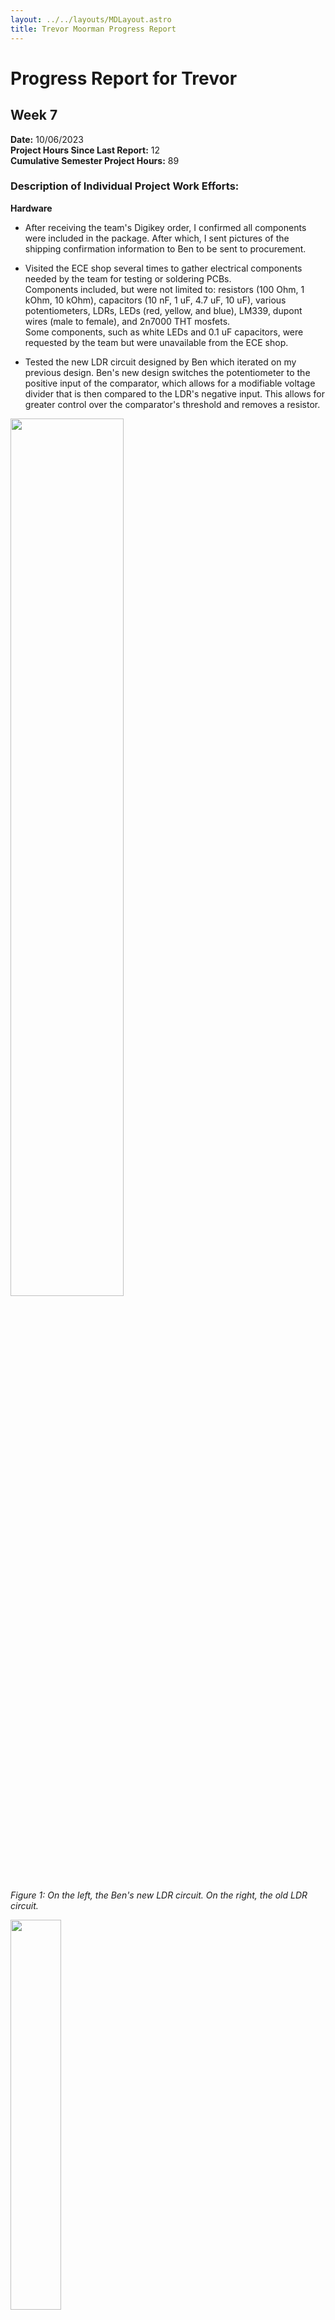 ```yaml
---
layout: ../../layouts/MDLayout.astro
title: Trevor Moorman Progress Report
---
```


# Progress Report for Trevor

## Week 7

**Date:** 10/06/2023 \
**Project Hours Since Last Report:** 12 \
**Cumulative Semester Project Hours:** 89

### Description of Individual Project Work Efforts:

**Hardware**

- After receiving the team's Digikey order, I confirmed all components were included in the package. After which, I sent pictures of the shipping confirmation information to Ben to be sent to procurement.

- Visited the ECE shop several times to gather electrical components needed by the team for testing or soldering PCBs. \
  Components included, but were not limited to: resistors (100 Ohm, 1 kOhm, 10 kOhm), capacitors (10 nF, 1 uF, 4.7 uF, 10 uF), various potentiometers, LDRs, LEDs (red, yellow, and blue), LM339, dupont wires (male to female), and 2n7000 THT mosfets. \
  Some components, such as white LEDs and 0.1 uF capacitors, were requested by the team but were unavailable from the ECE shop.

- Tested the new LDR circuit designed by Ben which iterated on my previous design. Ben's new design switches the potentiometer to the positive input of the comparator, which allows for a modifiable voltage divider that is then compared to the LDR's negative input. This allows for greater control over the comparator's threshold and removes a resistor.

<img src="/477grp5/team/trevor/Trevor_Week7_LdrSchematics.PNG" width="60%">

_Figure 1: On the left, the Ben's new LDR circuit. On the right, the old LDR circuit._

<img src="/477grp5/team/trevor/Trevor_Week7_LdrTest.jpg" width="40%">

_Figure 2: Test of the new LDR circuit._

- Assisted Ben and Alan in soldering Sensor PCBs. This primarily consisted of getting the required passives and breaking apart the 1x8 angled pin headers into 1x2 angled pin headers.

<img src="/477grp5/team/trevor/Trevor_Week7_SensorSoldered.jpg" width="60%">

_Figure 3: A soldered Sensor PCB._

- Alongside the rest of the team, tested a single Sensor PCB (including an overnight stress test).

- Alongside the rest of the team, tested a 2x2 and 2x3 group of connected Sensor PCBs.

<img src="/477grp5/team/trevor/Trevor_Week7_Sensor2x2.jpg" width="60%">

_Figure 4: A 2x2 group of connected Sensor PCBs._

- Assisted Ben in soldering and testing the buck converter on the Master PCB. We consulted the buck converter's [datasheet](https://www.ti.com/lit/ds/symlink/tlv62568.pdf) to make sure our design matches. After confirming that our design matched the datasheet's suggested design exactly, we performed several tests using the lab's digital multimeter. During our tests, we noticed that performing a test with the digital multimeter induced a transient response. We were unable to determine the issue before I had to leave, but Ben soon after discovered a faulty resistor connection. The digital multimeter's impedance when probing the circuit is what induced the transient response. Fixing the faulty resistor connection fixed the buck converter.

- Worked alongside Ben to test the encoder by building the PCB layout on a breadboard then measuring the rotary encoder's response on an oscilloscope. The rotary encoder's button worked as expected, but we were unsure whether the rotary encoder's rotations were creating the expected output or not. Further testing was performed by Will.

**Firmware**

- Assisted Will in fixing the ASCII printable character alphabet for the OLEDs.

**Sensor Schematic**

- Minor improvements made based on feedback from Ben. (See figures 5 and 6 below for a comparison)

<img src="/477grp5/team/trevor/Trevor_Week6_SensorSchematicNew.PNG" width="80%">

_Figure 5: Sensor schematic before Ben's feedback._

<img src="/477grp5/team/trevor/Trevor_Week7_SensorSchematicNew.PNG" width="80%">

_Figure 6: Sensor sechematic after Ben's feedback._

**Midterm Design Review**

- Coordinated with the team what needs to be done before the midterm design review; hardware, firmware, and presentation. Hardware and firmware are both ready for the presentation. For the slideshow, I am responsible for the electrical schematic and PCB layout for the Sensor PCB. After completing my section, I will give feedback on the other team members' sections.

- Added notes to design documents marking what needs to be updated to reflect our current design.

- Took pictures to illustrate the blower set-up.

<img src="/477grp5/team/trevor/Trevor_Week7_BlowerSetup.jpg" width="60%">

_Figure 7: Blower setup._

### Next Steps:

**Midterm Design Review**

- As mentioned previously, I will create the slides for the electrical schematic and PCB layout of the Sensor PCB.

- After completing my slides, I will provide feedback for the other members.

- I will work alongside the rest of the team to edit the team's design documents using the notes that I have already added.

- I will work alongside the rest of the team to update our team website in preparation for the midterm design review.

**Firmware**

- I will work with Will to convert our firmware to the new microcontroller.

- I will fix the goal detection firmware to prevent multiple interrupts being generated by the same goal. This will be done by disabling the goal detection interrupts while the first interrupt is being serviced, then re-enabling the interrupts afterwards.

**Sensor PCB**

- Currently, the team has not discovered any issues with the Sensor PCB that require a revision. However, if an issue is discovered, then I will lead development of revision B of the Sensor PCB.

## Week 6

**Date:** 09/29/2023 \
**Project Hours Since Last Report:** 15.5 \
**Cumulative Semester Project Hours:** 77

### Description of Individual Project Work Efforts:

**A6 - Mechanical Overview**

- Added appendices to the document.

- Wrote section 2.0 "Project Packaging Description.

**A7 - Bill of Materials**

- Worked alongside the team to complete the document, primarily adding supplier part numbers and fixing formatting.

**A8 - Software Formalization**

- At Will's request, I read his drafted document and added a few comments for recommended changes.

**Sensor Schematic**

- Updated the sensor board's schematic to improve readability, while being electrically equivalent.

<img src="/477grp5/team/trevor/Trevor_Week6_SensorSchematicOld.PNG" width="80%">

_Figure 1: Previous Sensor Schematic_

<img src="/477grp5/team/trevor/Trevor_Week6_SensorSchematicNew.PNG" width="80%">

_Figure 2: New Sensor Schematic_

**Hardware Testing**

- During this week's ManLab, alongside the rest of team, performed ad-hoc testing of two DRV5033 to ensure that they work as we expected.

- Alongside Alan and Ben, tested the blower.

**Software Development**

Super-loop & State Machine:

- Created an enumeration with all states of state machine.

<img src="/477grp5/team/trevor/Trevor_Week6_StateMachineCode.PNG" width="50%">

_Figure 3: State Machine Enumeration Code_

- Created the framework for the super-loop that is invoked every SysTick (1 ms) and coordinates function calls based on the current state.

<img src="/477grp5/team/trevor/Trevor_Week6_SuperLoopCode.PNG" width="80%">

_Figure 4: Super-Loop Framework Code_

Goal Detection:

- Created rising edge external interrupts attached to the pins that receive the goal detection circuit's output signal.

- Created a handling function to be called by the external interrupts which handles the state transition and increments the appropriate player's score assuming the correct conditions are met.

- Added variables to store the data required by these functions, such as each players' score and the number of points to win. As well as "getter" and "setter" functions to access these variables.

<img src="/477grp5/team/trevor/Trevor_Week6_GoalDetectionCode.PNG" width="60%">

_Figure 5: Goal Detection Enabling/Disabling & Handling Functions_

### Next Steps:

**Software Development**

- While the firmware builds with my changes, I will need to test the work done on the super-loop, state machine, and goal detection using the NUCLEO-F411RE.

- Once the NUCLEO-U575ZI-Q is received from the team's DigiKey order, then the firmware will need to updated from NUCLEO-F411RE to NUCLEO-U575ZI-Q. After which, I will need to retest and ensure that all functionality has been retained.

**Schematic & PCB Layout**

- Once the electrical components has been received from the team's DigiKey, then the team will need to begin assembling a master PCB and the sensor PCBs. After which, the team can begin testing.

- After the PCBs have been tested, then the team will begin working on revision B of the schematics and PCB layouts based on our findings. Ben will lead development on revision B of the master schematic, and I will be available to help him. I will lead development on revision B of the sensor schematic.

## Week 5

**Date:** 09/22/2023 \
**Project Hours Since Last Report:** 18.5 \
**Cumulative Semester Project Hours:** 61.5

### Description of Individual Project Work Efforts:

**Microcontroller Pin Assignment**

- Alongside Ben, I utilized the STM32CubeIDE's visual pin assignment tool to determine the pin assignments for our project.

**PCB Design**

- Once we decided on pin assignments, we wired the microcontroller accordingly in the Master PCB schematic Ben had previously created.

<img src="/477grp5/team/trevor/Trevor_Week4_MasterSchematic.PNG" width="80%">

_Figure 1: Current Master PCB Schematic_

- I learned about assigning component footprints, laying out components, and routing in KiCad from Ben.

- I assisted Ben in routing a portion of the Master PCB.

| <img src="/477grp5/team/trevor/Trevor_Week4_MasterPcbDesign.PNG" width="70%"> | <img src="/477grp5/team/trevor/Trevor_Week4_MasterPcbRender.PNG" width="100%"> |
| :---------------------------------------------------------------------------: | :----------------------------------------------------------------------------: |

_Figure 2: Current Master PCB_

- I lead designing the Sensor PCB schematic.

<img src="/477grp5/team/trevor/Trevor_Week4_SensorSchematic.PNG" width="80%">

_Figure 3: Current Sensor PCB Schematic_

- I lead assigning component footprints, laying out components, and routing in KiCad.

| <img src="/477grp5/team/trevor/Trevor_Week4_SensorPcbDesign.PNG" width="70%"> | <img src="/477grp5/team/trevor/Trevor_Week4_SensorPcbRender.PNG" height="100%"> |
| :---------------------------------------------------------------------------: | :-----------------------------------------------------------------------------: |

_Figure 4: Current Sensor PCB_

- I revised the Master PCB and Sensor PCB alongside Ben using Dr. Walter's initial comments.

**Puck Tracking**

- Ben pointed out to the team that the sampling rate of the [TMAG5231](https://www.ti.com/product/TMAG5231), the digital hall effect sensor we planned to use, was too low for our requirements. This prompted Ben, Will, and I to research and discuss alternatives.

<img src="/477grp5/team/trevor/Trevor_Week4_HallEffectSamplingRate.PNG" width="40%">

_Figure 5: TMAG5231 Sampling Rate Table_

- We eventually decided to switch to the [DRV5033](https://www.ti.com/product/DRV5033). Luckily the DRV5033 has the same pinout and footprint as the TMAG5231, which reduced the amount of work required by the team to amend the PCB designs. Unfortunately, switching hall effect sensors increased the bill of materials by approximately $120. However, the team feels confident that none of the viable alternatives would be cheaper.

**Mechanical Discussions**

- I participated in team discussions about the mechanical design of the table during the mandatory lab.

**A6 - Mechanical Overview**

- I researched commercial products' packaging to analyze for the document.

- I wrote the first two sections analyzing two commercial products' packaging.

### Next Steps:

**PCB Design**

- If Dr. Walter or Joe provide critiques of our PCB designs, then revising and correcting the Master PCB and Sensor PCB will be the team's top priority.

**Puck Tracking**

- If we can get some DRV5033's, then the team will need to perform tests to ensure that the sampling rate will not be an issue and that the component still works as we expect.

- Otherwise, if the team is unable to get access to some DRV5033's from the lab, then we will need to order some to test alongside the PCBs.

**Firmware**

- Week 4's progress report stated that I would work on developing firmware for goal detection and the game state machine. However, the team has since switched to a new microcontroller that the team does not have access to yet. We plan to order a Nucleo board for testing. In the meantime, the team decided that finishing the design for the PCBs was of utmost importance. Therefore, I have shifted to that.

- If we are unable to do any hardware testing and the PCBs do not need more work, then I will return to working on the firmware.

**A6 - Mechanical Overview**

- I need to write section 2.0, project packaging description.

- I need to add the appendices to the document. Although most of the work towards these appendices has already been completed.

- Finally, I will need to revise the document to create my final draft for submission. At this point, I will ask my team for comments on the document.

**A7 - Bill of Materials**

- I will assist the team in creating the bill of materials.

## Week 4

**Date:** 09/15/2023 \
**Project Hours Since Last Report:** 12 \
**Cumulative Semester Project Hours:** 43

### Description of Individual Project Work Efforts:

**Team Meetings**

- Coordinated when the team would work on the component analysis.

**Hardware**

- The magnets ordered last week arrived, which Ben and I promptly began to test. However, during the ad-hoc testing before the formal testing began, I suggested that we should consider switching to a digital hall effect sensor. The team's original intent with the analog hall effect sensor was that the threshold could be dynamically adjusted by the microcontrollers performing the ADC conversions. However, now that the team planned to condense the signals using digital logic, the analog hall effect sensors' signals would need to be converted to a digital signal using an op amp or comparator. Thus, my suggestion to use a digital hall effect sensor would remove this intermediate step. A digital hall effect sensor within the lab was used as a proof of concept, and a sample of digital hall effect sensors have been ordered. Unfortunately, this delays testing an additional week.

- Preceding the work done on the component analysis, the team met virtually Wednesday afternoon to finalize component selection. As part of this, the team performed a required I/O count, which was then used to ensure that the microcontroller selected by the team had enough GPIO pins of the correct type.

**Firmware**

- Before working to add features to the project's firmware, I reviewed and familiarized myself with the work that had been done so far. Most of the previous work has been the LED driver developed by Ben and Will.

- The Smart Air Hockey Table's firmware uses a super-loop architecture where the super-loop is invoked according to a timer. I have begun implementing the timer-based super-loop but will need to continue development next week.

- The game state machine determines what actions are performed during each iteration of the super-loop. A basic implementation was started; however, development was paused until the team had time during the mandatory lab to discuss the form of the state machine. The finalized flowchart can be found on Alan's week four progress report.

**A5 - Component Analysis**

- While the entire team worked on the document together, I led the initial draft of the "1.1 Analysis of Microcontroller" and "1.5 Analysis of Goal Detection Sensors". After I received feedback from the team on my draft, I then revised both sections. I also provided feedback on the rest of the document for my team members to review.

### Next Steps:

**Puck Tracking**

- As mentioned in the hardware section above, Ben and I will test the new, digital hall effect sensors once they have been received. We will gather measurements from "slide-by" experiments performed at various heights above the hall effect sensor. (https://www.ti.com/lit/ds/symlink/tmag5231.pdf)

**Goal Detection**

- As mentioned in the week three progress report, I will raise an external interrupt when the photoresistor-based circuit detects that a goal has been scored. Unfortunately, I was unable to begin work on this feature as I contracted an illness this week. The team was made aware of this setback, and we decided that this feature could be delayed until I recover.

**Game State Machine**

- I will implement the game state machine as shown in Alan's week 4 progress report. Some state transitions are not able to be implemented yet, so the firmware will include placeholders for where the transitions will later be implemented.

## Week 3

**Date:** 09/08/2023 \
**Project Hours Since Last Report:** 14 \
**Cumulative Semester Project Hours:** 31

### Description of Project Design Efforts

**Puck Tracking**

The development of puck tracking has continued in two ways.

- Firstly, the team has discussed which magnet would be best to use in the puck. While all team members have contributed to this conversation, Ben and I have discussed the topic the most and jointly took charge in making the final decision. Ben and I's discussions centered around whether the puck's magnet should try to maximize "pull force" or "surface magnetic field." After some research and informal testing, we determined that "pull force" was a better rough indicator, but we would also need to note the shape of the magnet's magnetic field. The shape of the magnet's magnetic field is almost entirely dependent on the shape of the magnet itself, as can be seen in the figure below. Ben and I looked at the field of several different shapes of magnets, and disk (with an "axial" magnetic direction) had the best shaped magnetic field for our application. However, we were unable to determine if we could create a configuration of multiple magnets which would be better. Hence, we ordered some smaller disk magnets and small cylinder magnets along with the large disk magnet we currently plan to use.

| <img src="/477grp5/team/trevor/Trevor_Week3_CylinderField.PNG" width="80%"> | <img src="/477grp5/team/trevor/Trevor_Week3_DiskField.PNG" width="80%"> |
| :-------------------------------------------------------------------------: | :---------------------------------------------------------------------: |

_Figure 1: Example magnetic fields of a cylinder magnet (left) and disk magnet (right) provided by K&J Magnetics, Inc._

- Secondly, the team has had several discussions about ways to reduce the time it takes to read the hall effect sensors. A discussion between Ben and I have dramatically changed our planned approach to reading the hall effect sensors. Previously, we had planned to use "row master" microcontrollers which would be responsible for reading, processing, and reporting the hall effect sensor data to the main microcontroller. However, if we convert the hall effect sensor to a digital signal, then we can use logic gates to compress the hall effect sensors into a digital signal on if the puck is in that row or column. This method is similar to a suggestion made during our Initial Project Proposal, where it was suggested to create a lattice of IR sensors across the play field. The IR sensor method wouldn't work as anything on the play field could trip the sensors, but only the puck's magnet will trigger the hall effect sensors.

<img src="/477grp5/team/trevor/Trevor_Week3_HallGridDraft.png" width="40%">

_Figure 2: Partial diagram showing the proposed OR gate solution_

**Goal Detection**

- A quick, proof-of-concept circuit was constructed during this week's mandatory lab to showcase how a photoresistor could be used for goal detection. However, this circuit used an op-amp when a comparator would work better. Thus, the next day I went to the ECE shop, grabbed some comparators, and built a similar circuit, a picture and diagram of which can be seen below.

| <img src="/477grp5/team/trevor/Trevor_Week3_LDRCircuitSchematic.png" width="80%"> | <img src="/477grp5/team/trevor/Trevor_Week3_LDRCircuitPic.jpg" width="80%"> |
| :-------------------------------------------------------------------------------: | :-------------------------------------------------------------------------: |

_Figure 3: Schematic of photoresistor circuit (left) and picture of built photoresistor circuit (right)_

**Project Description and PSDRs**

- I have drafted a new project description and adjusted the PSDRs based on feedback from instructional team given during the last mandatory lab session. I am waiting to receive feedback from the other team members on my changes before updating the team's website.

### Next Steps

**Puck Tracking**

- Once the new magnets arrive, Ben and I plan on testing how the hall effect sensor's output changes as the puck moves laterally above the sensor at different heights. This will give the team an idea of how far the playing field can be above the sensors.

- While preliminary testing showed that putting insulating materials between the magnet and the Hall effect sensor has no discernible effect, we will verify this with the new magnets as well.

- After this testing, further work on puck tracking will likely require using a model of a portion of the table's playing field.

**Goal Detection**

- I will connect the output of the circuit to one of the microcontroller's GPIO pins, then develop firmware for detecting when a goal is scored. This will likely be done with an external interrupt, although I will need to discuss with the team how exactly this subsystem should interact with the overall system.

- Later, this will need to be integrated with the overall system. Namely the game state.

**Project Description and PSDRs**

- As mentioned previously, I am currently waiting for feedback from all the other team members. Once I receive this feedback, I will amend the description and PSDRs further then update the team's website.

## Week 1 & 2

**Date:** 09/01/2023 \
**Project Hours Since Last Report:** 17 \
**Cumulative Semester Project Hours:** 17

### Description of Project Design Efforts

Initial Project Proposal

- Before meeting with the team, I emailed Dr. Walter for clarification on some of his comments that were concerned with the section that I had written. Using this clarification, I found alternate commercial products to use in our initial project proposal.
- During the meeting, I helped keep the team focused on the task at hand and gave suggestions on how we should prioritize our time. This was vital to our success given our limited time to meet.

Final Project Proposal

- During the meeting, I noticed that some of our conversations repeated past discussions. To help keep the team on the same page, I took notes for the meeting. Alan later helped format the notes that I took, and the team agreed to take meeting notes going forward.

A2 - Technical Specification

- I took notes during the draft meeting and reminded the other team members to add to the meeting notes as well.
- Towards the end of the meeting, Alan had to leave so I suggested that we divide the sections between team members.

Team Organization

- Scheduling the meeting turned out to be a challenging task given the team members' busy and rigid schedules. It often took team members a long time to respond to questions about their schedule and this led us to rescheduling our meeting a few times. I worried that this could be a recurring issue throughout the semester, so I first suggested that the team should schedule one or two regular meeting times outside of the mandatory lab. Unfortunately, the other team members did not like this approach as none of them felt they would be able to consistently keep a block of time free. As an alternative solution, I suggested that we should use [When2Meet](https://www.when2meet.com/) to schedule our meetings. When2Meet made scheduling the final project proposal meeting much easier, and the team has agreed to use this tool in the future.

<img src="/477grp5/team/trevor/Trevor_Week1_Figure1.PNG" width="25%">

_Figure 1: Example When2Meet from week 1_

Team Website

- I suggested that we should add a folder to our project repository on GitHub that mirrors our uploaded website. This would protect us from potentially losing data, allow for version control, and prevent several members from attempting to make changes concurrently. The team decided to adopt my suggestion.

Hardware

- EE Shop: At the beginning of the week, I visited the EE shop on behalf of the team to look for hall sensors that the team could use for feasibility testing. I was able to get two Hall effect sensors which were the exact model the team had been looking at previously. I also looked for any other components that may be useful for prototyping, but did not find anything else.
- Design Discussion: During the mandatory lab on 8/30/2023, Alan, Ben, and I discussed the design of the daughter PCBs. Our discussion primarily focused on how the Hall effect sensors and LEDs should be laid out and how data will flow between the microcontrollers. My main contribution to the discussion was suggesting one level of the microcontrollers should convert the hall effect sensor readings to a digital signal based on a threshold. The location of the magnet could then be determined by averaging the position of all Hall effect sensors that have been "triggered", rather than more complex computations based on the Hall effect sensor's magnitude readings. This would decrease the amount of data that would need to be transferred between the microcontrollers. Alan and Ben are both interested in exploring this method further, with Ben proposing that we include multiple thresholds to increase the resolution while still compressing the data. Feasibility testing with the Hall effect sensors will give us a better idea on whether this method of data compression will work.

| <img src="/477grp5/team/trevor/Trevor_Week1_Figure2a.PNG" width="40%"> | <img src="/477grp5/team/trevor/Trevor_Week1_Figure2b.PNG" width="40%"> |
| :--------------------------------------------------------------------: | :--------------------------------------------------------------------: |
| <img src="/477grp5/team/trevor/Trevor_Week1_Figure2c.PNG" width="40%"> | <img src="/477grp5/team/trevor/Trevor_Week1_Figure2d.PNG" width="40%"> |

_Figure 2: Puck detection examples using the threshold method_

Software

- Given that we will be using STM32 microcontrollers, the team decided that we will use [STM32CubeIDE](https://www.st.com/en/development-tools/stm32cubeide.html) for primary development. I have experience with this IDE from my internship last semester, so I gave Will a quick overview of the features STM32CubeIDE provides. I especially focused on highlighting the code generation and providing a high-level explanation of the LL drivers, HAL drivers, and middle-ware available.
